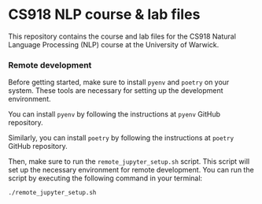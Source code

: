 # CS918 NLP course & lab files

This repository contains the course and lab files for the CS918 Natural Language Processing (NLP) course at the University of Warwick.

### Remote development

Before getting started, make sure to install `pyenv` and `poetry` on your system. These tools are necessary for setting up the development environment.

You can install `pyenv` by following the instructions at `pyenv` GitHub repository.

Similarly, you can install `poetry` by following the instructions at `poetry` GitHub repository.

Then, make sure to run the `remote_jupyter_setup.sh` script. This script will set up the necessary environment for remote development. You can run the script by executing the following command in your terminal:

```bash
./remote_jupyter_setup.sh
```
